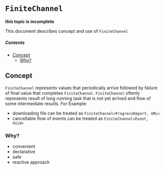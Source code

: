 # `FiniteChannel`
**this topic is incomplete**

This document describes concept and use of `FiniteChannel`

##### Contents
* [Concept](#concept)
	* [Why?](#why)

## Concept
`FiniteChannel` represents values that periodically arrive followed by failure of final value that completes `FiniteChannel`. `FiniteChannel` oftenly represents result of long running task that is not yet arrived and flow of some intermediate results. For Example:

* downloading file can be treated as `FiniteChannel<ProgressReport, URL>`
* cancellable flow of events can be treated as `FiniteChannel<Event, Void>`

### Why?
* convenient
* declarative
* safe
* reactive approach
